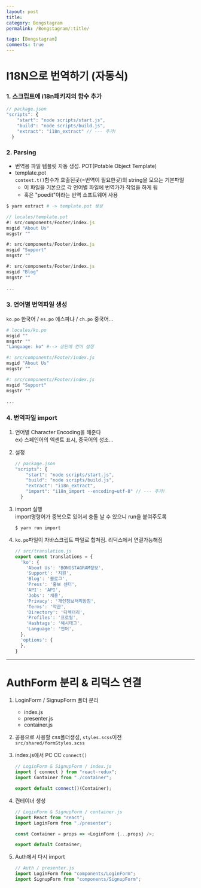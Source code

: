 ```yaml
---
layout: post
title: 
category: Bongstagram
permalink: /Bongstagram/:title/

tags: [Bongstagram]
comments: true
---
```


# I18N으로 번역하기 (자동식)

### 1. 스크립트에 i18n패키지의 함수 추가  
```js
// package.json
"scripts": {
    "start": "node scripts/start.js",
    "build": "node scripts/build.js",
    "extract": "i18n_extract" // --- 추가!
  }
```
### 2. Parsing
* 번역용 파일 템플릿 자동 생성. POT(Potable Object Template) 
* template.pot  
`context.t()`함수가 호출된곳(=번역이 필요한곳)의 string을 모으는 기본파일  
    * 이 파일을 기본으로 각 언어별 파일에 번역가가 작업을 하게 됨
    * 혹은 "poedit"이라는 번역 소프트웨어 사용
```bash
$ yarn extract # -> template.pot 생성
```
```js
// locales/template.pot
#: src/components/Footer/index.js
msgid "About Us"
msgstr ""

#: src/components/Footer/index.js
msgid "Support"
msgstr ""

#: src/components/Footer/index.js
msgid "Blog"
msgstr ""

...
```

### 3. 언어별 번역파일 생성  
`ko.po` 한국어 / `es.po` 에스파냐 / `ch.po` 중국어...

```bash
# locales/ko.po
msgid ""
msgstr ""
"Language: ko" #--> 상단에 언어 설정

#: src/components/Footer/index.js
msgid "About Us"
msgstr ""

#: src/components/Footer/index.js
msgid "Support"
msgstr ""

...
```

### 4. 번역파일 import  
1. 언어별 Character Encoding을 해준다  
ex) 스페인어의 엑센트 표시, 중국어의 성조...

2. 설정
    ```js
    // package.json
    "scripts": {
        "start": "node scripts/start.js",
        "build": "node scripts/build.js",
        "extract": "i18n_extract",
        "import": "i18n_import --encoding=utf-8" // --- 추가!
      }
    ```
3. import 실행  
import명령어가 중복으로 있어서 충돌 날 수 있으니 run을 붙여주도록
    ```
    $ yarn run import
    ```

4.  `ko.po`파일이 자바스크립트 파일로 합쳐짐. 리덕스에서 연결가능해짐
    ```js
    // src/translation.js
    export const translations = {
      'ko': {
        'About Us': 'BONGSTAGRAM정보',
        'Support': '지원',
        'Blog': '블로그',
        'Press': '홍보 센터',
        'API': 'API',
        'Jobs': '채용',
        'Privacy': '개인정보처리방침',
        'Terms': '약관',
        'Directory': '디렉터리',
        'Profiles': '프로필',
        'Hashtags': '해시태그',
        'Language': '언어',
      },
      'options': {
      },
    }
    ```
    
---
    
# AuthForm 분리 & 리덕스 연결

1. LoginForm / SignupForm 폴더 분리
    * index.js
    * presenter.js
    * container.js
    
2. 공용으로 사용할 css폴더생성, `styles.scss`이전  
`src/shared/formStyles.scss`

3. index.js에서 PC CC `connect()`
    ```js
    // LoginForm & SignupForm / index.js
    import { connect } from "react-redux";
    import Container from "./container";

    export default connect()(Container);
    ```
4. 컨테이너 생성
    ```js
    // LoginForm & SignupForm / container.js
    import React from "react";
    import LoginForm from "./presenter";

    const Container = props => <LoginForm {...props} />;

    export default Container;
    ```
5. Auth에서 다시 import
    ```js
    // Auth / presenter.js
    import LoginForm from "components/LoginForm";
    import SignupForm from "components/SignupForm";
    ```